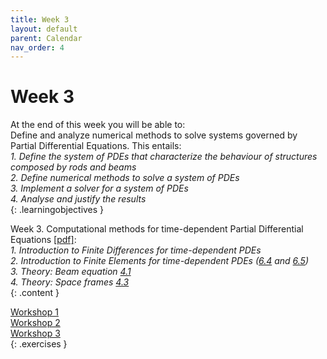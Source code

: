 ```yaml
---
title: Week 3
layout: default
parent: Calendar
nav_order: 4
---
```


# Week 3

At the end of this week you will be able to: <br>
Define and analyze numerical methods to solve systems governed by Partial Differential Equations. This entails:<br>
<i>1. Define the system of PDEs that characterize the behaviour of structures composed by rods and beams</i><br>
<i>2. Define numerical methods to solve a system of PDEs</i> <br>
<i>3. Implement a solver for a system of PDEs</i><br>
<i>4. Analyse and justify the results</i><br>
{: .learningobjectives }

Week 3. Computational methods for time-dependent Partial Differential Equations [[pdf]](https://surfdrive.surf.nl/files/index.php/s/Jm8e95QGRS97bDq/download?path=%2FWeek3&files=3_1_Numerical_methods_for_PDEs.pdf):<br>
<i>1. Introduction to Finite Differences for time-dependent PDEs</i><br>
<i>2. Introduction to Finite Elements for time-dependent PDEs ([6.4](https://teachbooks.tudelft.nl/computational-modelling/dynamics/semi_discrete.html) and [6.5](https://teachbooks.tudelft.nl/computational-modelling/dynamics/time_steppers.html))</i> <br>
<i>3. Theory: Beam equation [4.1](https://teachbooks.tudelft.nl/computational-modelling/structural_linear/euler_bernouilli.html)</i> <br>
<i>4. Theory: Space frames [4.3](https://teachbooks.tudelft.nl/computational-modelling/structural_linear/space_frame.html)</i> <br>
{: .content }

[Workshop 1](https://teachbooks.tudelft.nl/computational-modelling/dynamics/Exercises/str_elem_dyn_workshops/Workshop_FEM_dyn_rod.html)<br>
[Workshop 2](https://teachbooks.tudelft.nl/computational-modelling/dynamics/Exercises/str_elem_dyn_workshops/Workshop_FEM_dyn_beam.html)<br>
[Workshop 3](https://teachbooks.tudelft.nl/computational-modelling/dynamics/Exercises/str_elem_dyn_workshops/Workshop_FEM_dyn_space_frames.html)<br>
{: .exercises }
